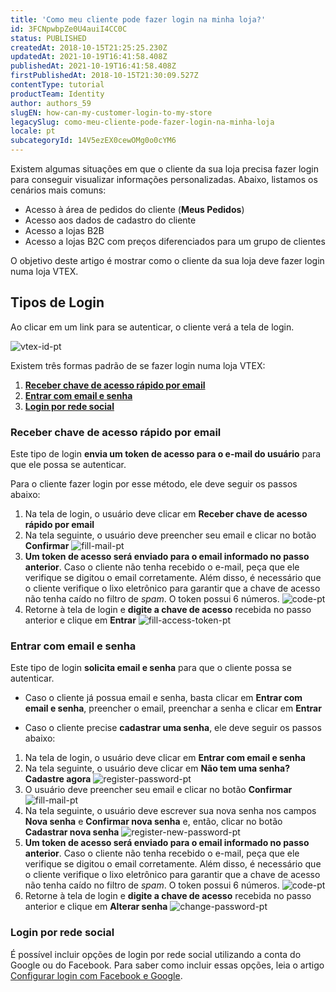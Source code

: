 ```yaml
---
title: 'Como meu cliente pode fazer login na minha loja?'
id: 3FCNpwbpZe0U4auiI4CC0C
status: PUBLISHED
createdAt: 2018-10-15T21:25:25.230Z
updatedAt: 2021-10-19T16:41:58.408Z
publishedAt: 2021-10-19T16:41:58.408Z
firstPublishedAt: 2018-10-15T21:30:09.527Z
contentType: tutorial
productTeam: Identity
author: authors_59
slugEN: how-can-my-customer-login-to-my-store
legacySlug: como-meu-cliente-pode-fazer-login-na-minha-loja
locale: pt
subcategoryId: 14V5ezEX0cewOMg0o0cYM6
---
```


Existem algumas situações em que o cliente da sua loja precisa fazer login para conseguir visualizar informações personalizadas. Abaixo, listamos os cenários mais comuns:

- Acesso à área de pedidos do cliente (__Meus Pedidos__)
- Acesso aos dados de cadastro do cliente
- Acesso a lojas B2B 
- Acesso a lojas B2C com preços diferenciados para um grupo de clientes

O objetivo deste artigo é mostrar como o cliente da sua loja deve fazer login numa loja VTEX.

## Tipos de Login

Ao clicar em um link para se autenticar, o cliente verá a tela de login.

![vtex-id-pt](//images.ctfassets.net/alneenqid6w5/32ihh602XeY6WyECG6YkwG/d7e784ef2c14aad7a01faef0e94f5c19/vtex-id-en.png)

Existem três formas padrão de se fazer login numa loja VTEX:

1. [__Receber chave de acesso rápido por email__](#receber-chave-de-acesso-rapido-por-email)
2. [__Entrar com email e senha__](#entrar-com-email-e-senha)
3. [__Login por rede social__](#login-por-rede-social)

### Receber chave de acesso rápido por email

Este tipo de login __envia um token de acesso para o e-mail do usuário__ para que ele possa se autenticar.

Para o cliente fazer login por esse método, ele deve seguir os passos abaixo:

1. Na tela de login, o usuário deve clicar em __Receber chave de acesso rápido por email__
2. Na tela seguinte, o usuário deve preencher seu email e clicar no botão __Confirmar__ ![fill-mail-pt](//images.ctfassets.net/alneenqid6w5/5OXLHK0kY8aqCOuyuuaayQ/4667578a18947906d39ed393c5d8f56f/fill-mail-pt.png)
3. __Um token de acesso será enviado para o email informado no passo anterior__. Caso o cliente não tenha recebido o e-mail, peça que ele verifique se digitou o email corretamente. Além disso, é necessário que o cliente verifique o lixo eletrônico para garantir que a chave de acesso não tenha caído no filtro de *spam*. O token possui 6 números. ![code-pt](//images.ctfassets.net/alneenqid6w5/5eqO3wQ7MImsaMGOeK6Gk8/eff44ac34f23646467b09f389394eb33/code-pt.png)
4. Retorne à tela de login e __digite a chave de acesso__ recebida no passo anterior e clique em __Entrar__ ![fill-access-token-pt](//images.ctfassets.net/alneenqid6w5/1a4ACAuZt0koYYW8myAqUQ/0ac63d1ce81e2bd8f57d8e6dc68c0b7c/fill-access-token-pt.png)

### Entrar com email e senha

Este tipo de login __solicita email e senha__ para que o cliente possa se autenticar.

- Caso o cliente já possua email e senha, basta clicar em __Entrar com email e senha__, preencher o email, preenchar a senha e clicar em __Entrar__

- Caso o cliente precise __cadastrar uma senha__, ele deve seguir os passos abaixo:

1. Na tela de login, o usuário deve clicar em __Entrar com email e senha__
2. Na tela seguinte, o usuário deve clicar em  __Não tem uma senha? Cadastre agora__ ![register-password-pt](//images.ctfassets.net/alneenqid6w5/2sE6VwOjqAoAQsKGemwCGs/3f61e50940015953828a9248e00b8568/register-password-pt.png)
3. O usuário deve preencher seu email e clicar no botão __Confirmar__ ![fill-mail-pt](//images.ctfassets.net/alneenqid6w5/5OXLHK0kY8aqCOuyuuaayQ/4667578a18947906d39ed393c5d8f56f/fill-mail-pt.png)
4. Na tela seguinte, o usuário deve escrever sua nova senha nos campos __Nova senha__ e __Confirmar nova senha__ e, então, clicar no botão __Cadastrar nova senha__ ![register-new-password-pt](//images.ctfassets.net/alneenqid6w5/2gqFHdXAxauM0Mkooqyau/ef26bb6203e301e7c2cc8d6aa26e0a2a/register-new-password-pt.png)
5. __Um token de acesso será enviado para o email informado no passo anterior__. Caso o cliente não tenha recebido o e-mail, peça que ele verifique se digitou o email corretamente. Além disso, é necessário que o cliente verifique o lixo eletrônico para garantir que a chave de acesso não tenha caído no filtro de *spam*. O token possui 6 números. ![code-pt](//images.ctfassets.net/alneenqid6w5/5eqO3wQ7MImsaMGOeK6Gk8/eff44ac34f23646467b09f389394eb33/code-pt.png)
6. Retorne à tela de login e __digite a chave de acesso__ recebida no passo anterior e clique em __Alterar senha__ ![change-password-pt](//images.ctfassets.net/alneenqid6w5/mbczqOea2GsMYaYeaSeSK/365e6278b0e1ed300866a47661af1fca/change-password-pt.png)    

### Login por rede social

É possível incluir opções de login por rede social utilizando a conta do Google ou do Facebook. Para saber como incluir essas opções, leia o artigo [Configurar login com Facebook e Google](https://help.vtex.com/pt/tutorial/configuring-login-with-facebook-and-google--tutorials_513).

